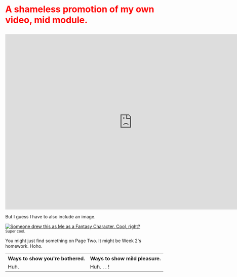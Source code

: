 <html lang="en">
   <h1><p style="color:red;"> A shameless promotion of my own video, mid module. </h1>

<iframe width="800" height="555" src="https://www.youtube.com/embed/O1bJusoBEf8" frameborder="0" allow="autoplay; encrypted-media" allowfullscreen></iframe>

<p> But I guess I have to also include an image. </p>
<a href="https://www.youtube.com/embed/O1bJusoBEf8" title= "I am at the APEX of my career.">
   <img src="https://i.imgur.com/HLfyeXf.jpg" alt="Someone drew this as Me as a Fantasy Character. Cool, right?">
   </a>
<br>
<sup> Super cool. </sup> 

<table>  
   <tr> <th> Ways to show you're bothered. </th> <th> Ways to show mild pleasure. </th> </tr>
  <tr> <td> Huh. </td> <td> Huh. . . ! </td> </tr>
   <br>
      <p> You might just find something on Page Two. It might be Week 2's homework. Hoho. </p>
